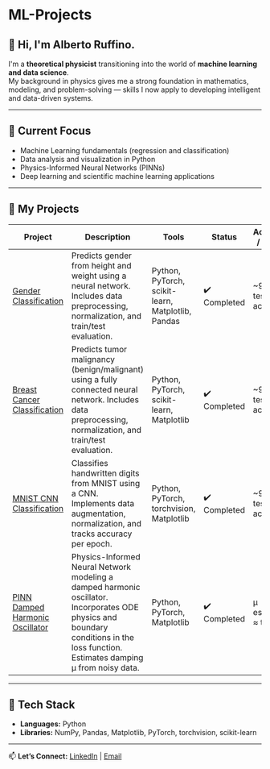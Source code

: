 # ML-Projects

## 👋 Hi, I'm Alberto Ruffino.

I'm a **theoretical physicist** transitioning into the world of **machine learning and data science**.  
My background in physics gives me a strong foundation in mathematics, modeling, and problem-solving — skills I now apply to developing intelligent and data-driven systems.

---

## 🔭 Current Focus
- Machine Learning fundamentals (regression and classification)
- Data analysis and visualization in Python
- Physics-Informed Neural Networks (PINNs)
- Deep learning and scientific machine learning applications

---

## 🧠 My Projects

| Project | Description | Tools | Status | Accuracy / Result |
|---------|-------------|-------|--------|-----------------|
| [ Gender Classification](https://github.com/albertoruffino/ML-projects/tree/main/Gender-Classification) | Predicts gender from height and weight using a neural network. Includes data preprocessing, normalization, and train/test evaluation. | Python, PyTorch, scikit-learn, Matplotlib, Pandas | ✔️ Completed | ~91% test accuracy |
| [Breast Cancer Classification](https://github.com/albertoruffino/ML-projects/tree/main/Breast_Cancer_Classification) | Predicts tumor malignancy (benign/malignant) using a fully connected neural network. Includes data preprocessing, normalization, and train/test evaluation. | Python, PyTorch, scikit-learn, Matplotlib | ✔️ Completed | ~91% test accuracy |
| [MNIST CNN Classification](https://github.com/albertoruffino/ML-projects/tree/main/MNIST-Digit-Classification) | Classifies handwritten digits from MNIST using a CNN. Implements data augmentation, normalization, and tracks accuracy per epoch. | Python, PyTorch, torchvision, Matplotlib | ✔️ Completed | ~96% test accuracy |
| [PINN Damped Harmonic Oscillator](https://github.com/albertoruffino/ML-projects/tree/main/PINN-Damped-Harmonic-Oscillator) | Physics-Informed Neural Network modeling a damped harmonic oscillator. Incorporates ODE physics and boundary conditions in the loss function. Estimates damping μ from noisy data. | Python, PyTorch, Matplotlib | ✔️ Completed | μ estimated ≈ true μ |

---

## 🧰 Tech Stack
- **Languages:** Python 
- **Libraries:** NumPy, Pandas, Matplotlib, PyTorch, torchvision, scikit-learn   

---

📫 **Let’s Connect:** [LinkedIn](www.linkedin.com/in/alberto-ruffino-b8a527286) | [Email](ruffinoalb@gmail.com)

